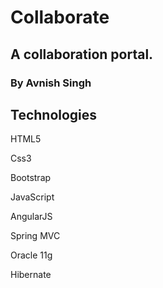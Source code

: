# Collaborate
## A collaboration portal.
### By Avnish Singh


## Technologies
  HTML5
  
  Css3
  
  Bootstrap
  
  JavaScript
  
  AngularJS
  
  
  Spring MVC
  
  Oracle 11g
  
  Hibernate
  
  
